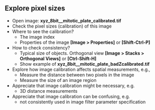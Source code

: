 ## Explore pixel sizes 

* Open image:  **xyz_8bit__mitotic_plate_calibrated.tif** 
* Check the pixel sizes (calibration) of this image
* Where to see the calibration?
  * The image index
  * Properties of the image **[Image > Properties]** or **[Shift-Ctrl-P]**
* How to check consistency?
  * Typical size of objects. Orthogonal view **[Image > Stacks > Orthogonal Views]** or **[Ctrl-Shift-H]**
  * Show example of **xyz_8bit__mitotic_plate_badZcalibrated.tif** 
* Explore how image calibration affects spatial measurements, e.g.,
  * Measure the distance between two pixels in the image
  * Measure the size of an image region
* Appreciate that image calibration might be necessary, e.g.
  * 3D distance measurements
* Appreciate that image calibration can be confusing, e.g.
  * not consistently used in image filter parameter specification
